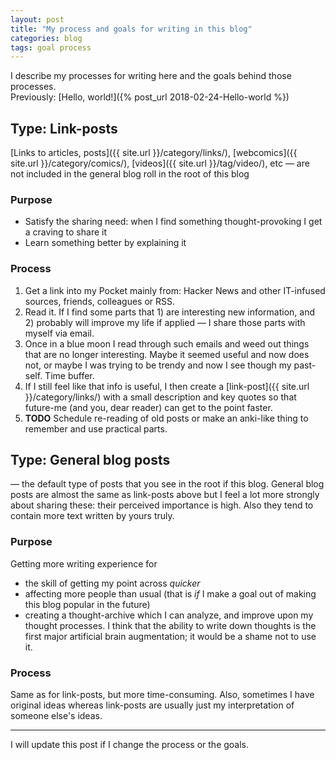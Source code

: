 ```yaml
---
layout: post
title: "My process and goals for writing in this blog"
categories: blog
tags: goal process
---
```


I describe my processes for writing here and the goals behind those processes.  
Previously: [Hello, world!]({% post_url 2018-02-24-Hello-world %})

## Type: Link-posts 
[Links to articles, posts]({{ site.url }}/category/links/), [webcomics]({{ site.url }}/category/comics/), [videos]({{ site.url }}/tag/video/), etc
— are not included in the general blog roll in the root of this blog

### Purpose
* Satisfy the sharing need: when I find something thought-provoking I get a craving to share it
* Learn something better by explaining it

### Process
1. Get a link into my Pocket mainly from: Hacker News and other IT-infused sources, friends, colleagues or RSS.
1. Read it. If I find some parts that 1) are interesting new information, and 2) probably will improve my life if applied — I share those parts with myself via email.
1. Once in a blue moon I read through such emails and weed out things that are no longer interesting. Maybe it seemed useful and now does not, or maybe I was trying to be trendy and now I see though my past-self. Time buffer.
1. If I still feel like that info is useful, I then create a [link-post]({{ site.url }}/category/links/) with a small description and key quotes so that future-me (and you, dear reader) can get to the point faster.
1. **TODO** Schedule re-reading of old posts or make an anki-like thing to remember and use practical parts.


## Type: General blog posts
— the default type of posts that you see in the root if this blog. 
General blog posts are almost the same as link-posts above but I feel a lot more strongly about sharing these: their perceived importance is high. Also they tend to contain more text written by yours truly.

### Purpose
Getting more writing experience for
* the skill of getting my point across _quicker_
* affecting more people than usual (that is _if_ I make a goal out of making this blog popular in the future)
* creating a thought-archive which I can analyze, and improve upon my thought processes. I think that the ability to write down thoughts is the first major artificial brain augmentation; it would be a shame not to use it.

### Process
Same as for link-posts, but more time-consuming. Also, sometimes I have original ideas whereas link-posts are usually just my interpretation of someone else's ideas.  
  

-----------------

I will update this post if I change the process or the goals.
